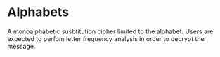 # Alphabets
A monoalphabetic susbtitution cipher limited to the alphabet.
Users are expected to perfom letter frequency analysis in order to decrypt the message.
